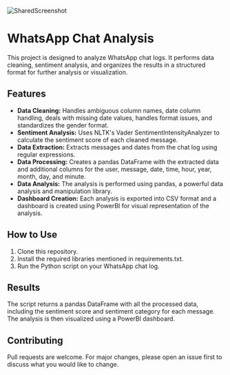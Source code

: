 ![SharedScreenshot](https://github.com/jeryrepo/ChatAnalyser/assets/142509067/d76efd26-cc6d-473e-b4ae-c6479fd284db)

# WhatsApp Chat Analysis

This project is designed to analyze WhatsApp chat logs. It performs data cleaning, sentiment analysis, and organizes the results in a structured format for further analysis or visualization.

## Features

- **Data Cleaning:** Handles ambiguous column names, date column handling, deals with missing date values, handles format issues, and standardizes the gender format.
- **Sentiment Analysis:** Uses NLTK's Vader SentimentIntensityAnalyzer to calculate the sentiment score of each cleaned message.
- **Data Extraction:** Extracts messages and dates from the chat log using regular expressions.
- **Data Processing:** Creates a pandas DataFrame with the extracted data and additional columns for the user, message, date, time, hour, year, month, day, and minute.
- **Data Analysis:** The analysis is performed using pandas, a powerful data analysis and manipulation library.
- **Dashboard Creation:** Each analysis is exported into CSV format and a dashboard is created using PowerBI for visual representation of the analysis.

## How to Use

1. Clone this repository.
2. Install the required libraries mentioned in requirements.txt.
3. Run the Python script on your WhatsApp chat log.

## Results

The script returns a pandas DataFrame with all the processed data, including the sentiment score and sentiment category for each message. The analysis is then visualized using a PowerBI dashboard.

## Contributing

Pull requests are welcome. For major changes, please open an issue first to discuss what you would like to change.
